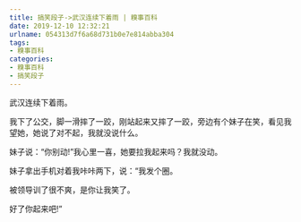 ```yaml
---
title: 搞笑段子->武汉连续下着雨 | 糗事百科
date: 2019-12-10 12:32:21
urlname: 054313d7f6a68d731b0e7e814abba304
tags: 
- 糗事百科
categories:
- 糗事百科
- 搞笑段子
---
```

武汉连续下着雨。

我下了公交，脚一滑摔了一跤，刚站起来又摔了一跤，旁边有个妹子在笑，看见我望她，她说了对不起，我就没说什么。

妹子说：“你别动!”我心里一喜，她要拉我起来吗？我就没动。

妹子拿出手机对着我咔咔两下，说：“我发个圈。

被领导训了很不爽，是你让我笑了。

好了你起来吧!”


